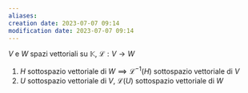 ```yaml
---
aliases: 
creation date: 2023-07-07 09:14
modification date: 2023-07-07 09:14
---
```

$V$ e $W$ spazi vettoriali su $\mathbb{K}$, $\mathcal{L} : V \to W$
1. $H$ sottospazio vettoriale di $W \implies \mathcal{L}^{-1}(H)$ sottospazio vettoriale di $V$
2. $U$ sottospazio vettoriale di $V$, $\mathcal{L}(U)$ sottospazio vettoriale di $W$